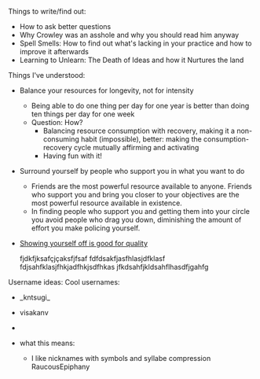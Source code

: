 Things to write/find out:
- How to ask better questions
- Why Crowley was an asshole and why you should read him anyway
- Spell Smells: How to find out what's lacking in your practice and how to improve it afterwards
- Learning to Unlearn: The Death of Ideas and how it Nurtures the land


Things I've understood: 
- Balance your resources for longevity, not for intensity 
  - Being able to do one thing per day for one year is better than doing ten things per day for one week
  - Question: How?
    - Balancing resource consumption with recovery, making it a non-consuming habit (impossible), better: making the consumption-recovery cycle mutually affirming and activating
    - Having fun with it!
- Surround yourself by people who support you in what you want to do 
  - Friends are the most powerful resource available to anyone. Friends who support you and bring you closer to your objectives are the most powerful resource available in existence.
  - In finding people who support you and getting them into your circle you avoid people who drag you down, diminishing the amount of effort you make policing yourself.
- [Showing yourself off is good for quality](http://visakanv.com/marketing/solve-for-distribution/)

    fjdkfjksafçjçaksfjfsaf
    fdfdsakfjasfhlasjdfklasf
    fdjsahfklasjfhkjadfhkjsdfhkas
    jfkdsahfjkldsahflhasdfjgahfg

Username ideas:
Cool usernames:
- \_kntsugi\_
- visakanv
- 

- what this means: 
  - I like nicknames with symbols and syllabe compression
RaucousEpiphany
